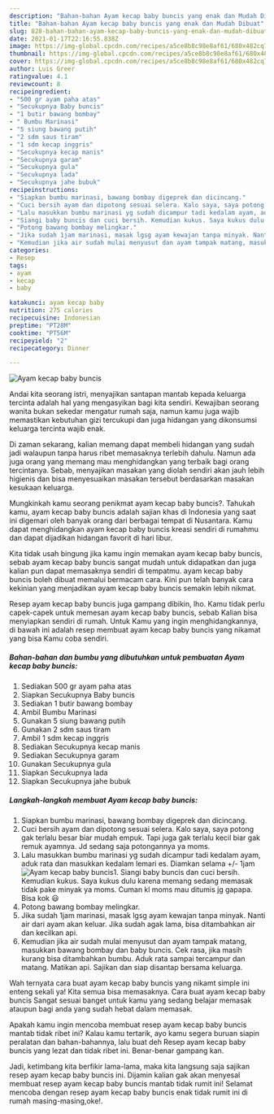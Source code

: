 ```yaml
---
description: "Bahan-bahan Ayam kecap baby buncis yang enak dan Mudah Dibuat"
title: "Bahan-bahan Ayam kecap baby buncis yang enak dan Mudah Dibuat"
slug: 828-bahan-bahan-ayam-kecap-baby-buncis-yang-enak-dan-mudah-dibuat
date: 2021-01-17T22:16:55.838Z
image: https://img-global.cpcdn.com/recipes/a5ce8b8c98e8af61/680x482cq70/ayam-kecap-baby-buncis-foto-resep-utama.jpg
thumbnail: https://img-global.cpcdn.com/recipes/a5ce8b8c98e8af61/680x482cq70/ayam-kecap-baby-buncis-foto-resep-utama.jpg
cover: https://img-global.cpcdn.com/recipes/a5ce8b8c98e8af61/680x482cq70/ayam-kecap-baby-buncis-foto-resep-utama.jpg
author: Luis Greer
ratingvalue: 4.1
reviewcount: 8
recipeingredient:
- "500 gr ayam paha atas"
- "Secukupnya Baby buncis"
- "1 butir bawang bombay"
- " Bumbu Marinasi"
- "5 siung bawang putih"
- "2 sdm saus tiram"
- "1 sdm kecap inggris"
- "Secukupnya kecap manis"
- "Secukupnya garam"
- "Secukupnya gula"
- "Secukupnya lada"
- "Secukupnya jahe bubuk"
recipeinstructions:
- "Siapkan bumbu marinasi, bawang bombay digeprek dan dicincang."
- "Cuci bersih ayam dan dipotong sesuai selera. Kalo saya, saya potong gak terlalu besar biar mudah empuk. Tapi juga gak terlalu kecil biar gak remuk ayamnya. Jd sedang saja potongannya ya moms."
- "Lalu masukkan bumbu marinasi yg sudah dicampur tadi kedalam ayam, aduk rata dan masukkan kedalam lemari es. Diamkan selama +/- 1jam"
- "Siangi baby buncis dan cuci bersih. Kemudian kukus. Saya kukus dulu karena memang sedang memasak tidak pake minyak ya moms. Cuman kl moms mau ditumis jg gapapa. Bisa kok 😃"
- "Potong bawang bombay melingkar."
- "Jika sudah 1jam marinasi, masak lgsg ayam kewajan tanpa minyak. Nanti air dari ayam akan keluar. Jika sudah agak lama, bisa ditambahkan air dan kecilkan api."
- "Kemudian jika air sudah mulai menyusut dan ayam tampak matang, masukkan bawang bombay dan baby buncis. Cek rasa, jika masih kurang bisa ditambahkan bumbu. Aduk rata sampai tercampur dan matang. Matikan api. Sajikan dan siap disantap bersama keluarga."
categories:
- Resep
tags:
- ayam
- kecap
- baby

katakunci: ayam kecap baby 
nutrition: 275 calories
recipecuisine: Indonesian
preptime: "PT28M"
cooktime: "PT56M"
recipeyield: "2"
recipecategory: Dinner

---
```



![Ayam kecap baby buncis](https://img-global.cpcdn.com/recipes/a5ce8b8c98e8af61/680x482cq70/ayam-kecap-baby-buncis-foto-resep-utama.jpg)

Andai kita seorang istri, menyajikan santapan mantab kepada keluarga tercinta adalah hal yang mengasyikan bagi kita sendiri. Kewajiban seorang  wanita bukan sekedar mengatur rumah saja, namun kamu juga wajib memastikan kebutuhan gizi tercukupi dan juga hidangan yang dikonsumsi keluarga tercinta wajib enak.

Di zaman  sekarang, kalian memang dapat membeli hidangan yang sudah jadi walaupun tanpa harus ribet memasaknya terlebih dahulu. Namun ada juga orang yang memang mau menghidangkan yang terbaik bagi orang tercintanya. Sebab, menyajikan masakan yang diolah sendiri akan jauh lebih higienis dan bisa menyesuaikan masakan tersebut berdasarkan masakan kesukaan keluarga. 



Mungkinkah kamu seorang penikmat ayam kecap baby buncis?. Tahukah kamu, ayam kecap baby buncis adalah sajian khas di Indonesia yang saat ini digemari oleh banyak orang dari berbagai tempat di Nusantara. Kamu dapat menghidangkan ayam kecap baby buncis kreasi sendiri di rumahmu dan dapat dijadikan hidangan favorit di hari libur.

Kita tidak usah bingung jika kamu ingin memakan ayam kecap baby buncis, sebab ayam kecap baby buncis sangat mudah untuk didapatkan dan juga kalian pun dapat memasaknya sendiri di tempatmu. ayam kecap baby buncis boleh dibuat memalui bermacam cara. Kini pun telah banyak cara kekinian yang menjadikan ayam kecap baby buncis semakin lebih nikmat.

Resep ayam kecap baby buncis juga gampang dibikin, lho. Kamu tidak perlu capek-capek untuk memesan ayam kecap baby buncis, sebab Kalian bisa menyiapkan sendiri di rumah. Untuk Kamu yang ingin menghidangkannya, di bawah ini adalah resep membuat ayam kecap baby buncis yang nikamat yang bisa Kamu coba sendiri.

<!--inarticleads1-->

##### Bahan-bahan dan bumbu yang dibutuhkan untuk pembuatan Ayam kecap baby buncis:

1. Sediakan 500 gr ayam paha atas
1. Siapkan Secukupnya Baby buncis
1. Sediakan 1 butir bawang bombay
1. Ambil  Bumbu Marinasi
1. Gunakan 5 siung bawang putih
1. Gunakan 2 sdm saus tiram
1. Ambil 1 sdm kecap inggris
1. Sediakan Secukupnya kecap manis
1. Sediakan Secukupnya garam
1. Gunakan Secukupnya gula
1. Siapkan Secukupnya lada
1. Siapkan Secukupnya jahe bubuk




<!--inarticleads2-->

##### Langkah-langkah membuat Ayam kecap baby buncis:

1. Siapkan bumbu marinasi, bawang bombay digeprek dan dicincang.
1. Cuci bersih ayam dan dipotong sesuai selera. Kalo saya, saya potong gak terlalu besar biar mudah empuk. Tapi juga gak terlalu kecil biar gak remuk ayamnya. Jd sedang saja potongannya ya moms.
1. Lalu masukkan bumbu marinasi yg sudah dicampur tadi kedalam ayam, aduk rata dan masukkan kedalam lemari es. Diamkan selama +/- 1jam
<img src="https://img-global.cpcdn.com/steps/356aa45e3f8bd2fe/160x128cq70/ayam-kecap-baby-buncis-langkah-memasak-3-foto.jpg" alt="Ayam kecap baby buncis">1. Siangi baby buncis dan cuci bersih. Kemudian kukus. Saya kukus dulu karena memang sedang memasak tidak pake minyak ya moms. Cuman kl moms mau ditumis jg gapapa. Bisa kok 😃
1. Potong bawang bombay melingkar.
1. Jika sudah 1jam marinasi, masak lgsg ayam kewajan tanpa minyak. Nanti air dari ayam akan keluar. Jika sudah agak lama, bisa ditambahkan air dan kecilkan api.
1. Kemudian jika air sudah mulai menyusut dan ayam tampak matang, masukkan bawang bombay dan baby buncis. Cek rasa, jika masih kurang bisa ditambahkan bumbu. Aduk rata sampai tercampur dan matang. Matikan api. Sajikan dan siap disantap bersama keluarga.




Wah ternyata cara buat ayam kecap baby buncis yang nikamt simple ini enteng sekali ya! Kita semua bisa memasaknya. Cara buat ayam kecap baby buncis Sangat sesuai banget untuk kamu yang sedang belajar memasak ataupun bagi anda yang sudah hebat dalam memasak.

Apakah kamu ingin mencoba membuat resep ayam kecap baby buncis mantab tidak ribet ini? Kalau kamu tertarik, ayo kamu segera buruan siapin peralatan dan bahan-bahannya, lalu buat deh Resep ayam kecap baby buncis yang lezat dan tidak ribet ini. Benar-benar gampang kan. 

Jadi, ketimbang kita berfikir lama-lama, maka kita langsung saja sajikan resep ayam kecap baby buncis ini. Dijamin kalian gak akan menyesal membuat resep ayam kecap baby buncis mantab tidak rumit ini! Selamat mencoba dengan resep ayam kecap baby buncis enak tidak rumit ini di rumah masing-masing,oke!.


